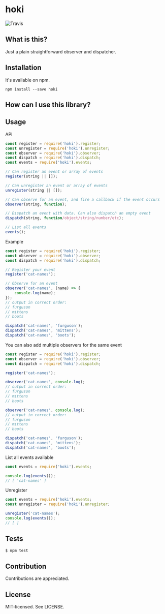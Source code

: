 hoki
======
![Travis](https://travis-ci.org/bjarneo/hoki.svg?branch=master)

What is this?
------
Just a plain straightforward observer and dispatcher.

Installation
------
It's available on npm.
```
npm install --save hoki
```

How can I use this library?
------

Usage
------
API
```js
const register = require('hoki').register;
const unregister = require('hoki').unregister;
const observer = require('hoki').observer;
const dispatch = require('hoki').dispatch;
const events = require('hoki').events;

// Can register an event or array of events
register(string || []);

// Can unregister an event or array of events
unregister(string || []);

// Can observe for an event, and fire a callback if the event occurs
observer(string, function);

// Dispatch an event with data. Can also dispatch an empty event
dispatch(string, function/object/string/number/etc);

// List all events
events();
```

Example
```js
const register = require('hoki').register;
const observer = require('hoki').observer;
const dispatch = require('hoki').dispatch;

// Register your event
register('cat-names');

// Observe for an event
observer('cat-names', (name) => {
    console.log(name);
});
// output in correct order:
// furguson
// mittens
// boots

dispatch('cat-names', 'furguson');
dispatch('cat-names', 'mittens');
dispatch('cat-names', 'boots');
```

You can also add multiple observers for the same event
```js
const register = require('hoki').register;
const observer = require('hoki').observer;
const dispatch = require('hoki').dispatch;

register('cat-names');

observer('cat-names', console.log);
// output in correct order:
// furguson
// mittens
// boots

observer('cat-names', console.log);
// output in correct order:
// furguson
// mittens
// boots

dispatch('cat-names', 'furguson');
dispatch('cat-names', 'mittens');
dispatch('cat-names', 'boots');
```

List all events available
```js
const events = require('hoki').events;

console.log(events());
// [ 'cat-names' ]
```

Unregister
```js
const events = require('hoki').events;
const unregister = require('hoki').unregister;

unregister('cat-names');
console.log(events());
// [ ]
```

Tests
------
```bash
$ npm test
```

Contribution
------
Contributions are appreciated.

License
------
MIT-licensed. See LICENSE.
